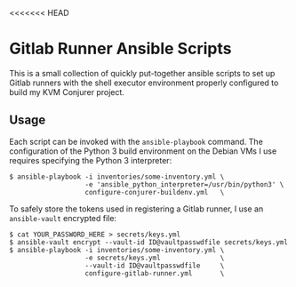 <<<<<<< HEAD
# Gitlab Runner Ansible Scripts

This is a small collection of quickly put-together ansible scripts to set up Gitlab runners with the shell executor environment properly configured to build my KVM Conjurer project.

## Usage

Each script can be invoked with the `ansible-playbook` command. The configuration of the Python 3 build environment on the Debian VMs I use requires specifying the Python 3 interpreter:

```
$ ansible-playbook -i inventories/some-inventory.yml \
                   -e 'ansible_python_interpreter=/usr/bin/python3' \
                   configure-conjurer-buildenv.yml   \
```

To safely store the tokens used in registering a Gitlab runner, I use an `ansible-vault` encrypted file:

```
$ cat YOUR_PASSWORD_HERE > secrets/keys.yml
$ ansible-vault encrypt --vault-id ID@vaultpasswdfile secrets/keys.yml
$ ansible-playbook -i inventories/some-inventory.yml \
                   -e secrets/keys.yml               \
                   --vault-id ID@vaultpasswdfile     \
                   configure-gitlab-runner.yml       \
```

